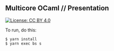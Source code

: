 Multicore OCaml // Presentation
-------------------------------

[![License: CC BY 4.0](https://img.shields.io/badge/License-CC%20BY%204.0-lightgrey.svg)](https://creativecommons.org/licenses/by/4.0/)

To run, do this:

``` shell
$ yarn install
$ yarn exec bs s
```
